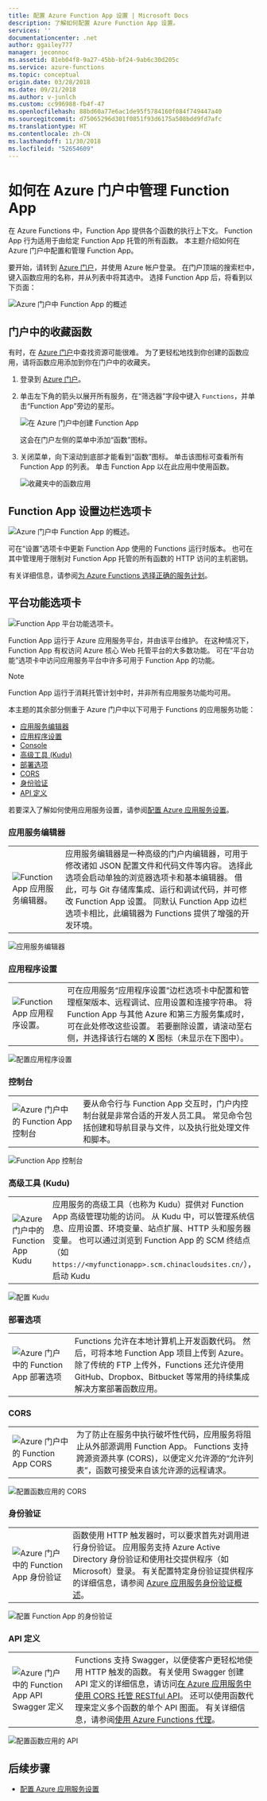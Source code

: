 ```yaml
---
title: 配置 Azure Function App 设置 | Microsoft Docs
description: 了解如何配置 Azure Function App 设置。
services: ''
documentationcenter: .net
author: ggailey777
manager: jeconnoc
ms.assetid: 81eb04f8-9a27-45bb-bf24-9ab6c30d205c
ms.service: azure-functions
ms.topic: conceptual
origin.date: 03/28/2018
ms.date: 09/21/2018
ms.author: v-junlch
ms.custom: cc996988-fb4f-47
ms.openlocfilehash: 88bd60a77e6ac1de95f5784160f084f749447a40
ms.sourcegitcommit: d75065296d301f0851f93d6175a508bdd9fd7afc
ms.translationtype: HT
ms.contentlocale: zh-CN
ms.lasthandoff: 11/30/2018
ms.locfileid: "52654609"
---
```

# <a name="how-to-manage-a-function-app-in-the-azure-portal"></a>如何在 Azure 门户中管理 Function App 

在 Azure Functions 中，Function App 提供各个函数的执行上下文。 Function App 行为适用于由给定 Function App 托管的所有函数。 本主题介绍如何在 Azure 门户中配置和管理 Function App。

要开始，请转到 [Azure 门户](http://portal.azure.cn)，并使用 Azure 帐户登录。 在门户顶端的搜索栏中，键入函数应用的名称，并从列表中将其选中。 选择 Function App 后，将看到以下页面：

![Azure 门户中 Function App 的概述](./media/functions-how-to-use-azure-function-app-settings/azure-function-app-main.png)

## <a name="favorite"></a>门户中的收藏函数 

有时，在 [Azure 门户]中查找资源可能很难。 为了更轻松地找到你创建的函数应用，请将函数应用添加到你在门户中的收藏夹。 

1. 登录到 [Azure 门户]。

2. 单击左下角的箭头以展开所有服务，在“筛选器”字段中键入 `Functions`，并单击“Function App”旁边的星形。  
 
    ![在 Azure 门户中创建 Function App](./media/functions-how-to-use-azure-function-app-settings/functions-favorite-function-apps.png)

    这会在门户左侧的菜单中添加“函数”图标。

3. 关闭菜单，向下滚动到底部才能看到“函数”图标。 单击该图标可查看所有 Function App 的列表。 单击 Function App 以在此应用中使用函数。 
 
    ![收藏夹中的函数应用](./media/functions-how-to-use-azure-function-app-settings/functions-function-apps-hub.png)
 
[Azure 门户]: https://portal.azure.cn/

## <a name="manage-app-service-settings"></a>Function App 设置边栏选项卡

![Azure 门户中 Function App 的概述。](./media/functions-how-to-use-azure-function-app-settings/azure-function-app-settings-tab.png)

可在“设置”选项卡中更新 Function App 使用的 Functions 运行时版本。 也可在其中管理用于限制对 Function App 托管的所有函数的 HTTP 访问的主机密钥。

有关详细信息，请参阅[为 Azure Functions 选择正确的服务计划](functions-scale.md)。 

## <a name="platform-features-tab"></a>平台功能选项卡

![Function App 平台功能选项卡。](./media/functions-how-to-use-azure-function-app-settings/azure-function-app-features-tab.png)

Function App 运行于 Azure 应用服务平台，并由该平台维护。 在这种情况下，Function App 有权访问 Azure 核心 Web 托管平台的大多数功能。 可在“平台功能”选项卡中访问应用服务平台中许多可用于 Function App 的功能。 

> [!NOTE]
> Function App 运行于消耗托管计划中时，并非所有应用服务功能均可用。

本主题的其余部分侧重于 Azure 门户中以下可用于 Functions 的应用服务功能：

+ [应用服务编辑器](#editor)
+ [应用程序设置](#settings) 
+ [Console](#console)
+ [高级工具 (Kudu)](#kudu)
+ [部署选项](#deployment)
+ [CORS](#cors)
+ [身份验证](#auth)
+ [API 定义](#swagger)

若要深入了解如何使用应用服务设置，请参阅[配置 Azure 应用服务设置](../app-service/web-sites-configure.md)。

### <a name="editor"></a>应用服务编辑器

| | |
|-|-|
| ![Function App 应用服务编辑器。](./media/functions-how-to-use-azure-function-app-settings/function-app-appsvc-editor.png)  | 应用服务编辑器是一种高级的门户内编辑器，可用于修改诸如 JSON 配置文件和代码文件等内容。 选择此选项会启动单独的浏览器选项卡和基本编辑器。 借此，可与 Git 存储库集成、运行和调试代码，并可修改 Function App 设置。 同默认 Function App 边栏选项卡相比，此编辑器为 Functions 提供了增强的开发环境。    |

![应用服务编辑器](./media/functions-how-to-use-azure-function-app-settings/configure-function-app-appservice-editor.png)

### <a name="settings"></a>应用程序设置

| | |
|-|-|
| ![Function App 应用程序设置。](./media/functions-how-to-use-azure-function-app-settings/function-app-application-settings.png) | 可在应用服务“应用程序设置”边栏选项卡中配置和管理框架版本、远程调试、应用设置和连接字符串。 将 Function App 与其他 Azure 和第三方服务集成时，可在此处修改这些设置。 若要删除设置，请滚动至右侧，并选择该行右端的 **X** 图标（未显示在下图中）。

![配置应用程序设置](./media/functions-how-to-use-azure-function-app-settings/configure-function-app-settings.png)

### <a name="console"></a>控制台

| | |
|-|-|
| ![Azure 门户中的 Function App 控制台](./media/functions-how-to-use-azure-function-app-settings/function-app-console.png) | 要从命令行与 Function App 交互时，门户内控制台就是非常合适的开发人员工具。 常见命令包括创建和导航目录与文件，以及执行批处理文件和脚本。 |

![Function App 控制台](./media/functions-how-to-use-azure-function-app-settings/configure-function-console.png)

### <a name="kudu"></a>高级工具 (Kudu)

| | |
|-|-|
| ![Azure 门户中的 Function App Kudu](./media/functions-how-to-use-azure-function-app-settings/function-app-advanced-tools.png) | 应用服务的高级工具（也称为 Kudu）提供对 Function App 高级管理功能的访问。 从 Kudu 中，可以管理系统信息、应用设置、环境变量、站点扩展、HTTP 头和服务器变量。 也可以通过浏览到 Function App 的 SCM 终结点（如 `https://<myfunctionapp>.scm.chinacloudsites.cn/`），启动 Kudu |

![配置 Kudu](./media/functions-how-to-use-azure-function-app-settings/configure-function-app-kudu.png)


### <a name="a-namedeploymentdeployment-options"></a><a name="deployment">部署选项

| | |
|-|-|
| ![Azure 门户中的 Function App 部署选项](./media/functions-how-to-use-azure-function-app-settings/function-app-deployment-source.png) | Functions 允许在本地计算机上开发函数代码。 然后，可将本地 Function App 项目上传到 Azure。 除了传统的 FTP 上传外，Functions 还允许使用 GitHub、Dropbox、Bitbucket 等常用的持续集成解决方案部署函数应用。 |


### <a name="cors"></a>CORS

| | |
|-|-|
| ![Azure 门户中的 Function App CORS](./media/functions-how-to-use-azure-function-app-settings/function-app-cors.png) | 为了防止在服务中执行破坏性代码，应用服务将阻止从外部源调用 Function App。 Functions 支持跨源资源共享 (CORS)，以便定义允许源的“允许列表”，函数可接受来自该允许源的远程请求。  |

![配置函数应用的 CORS](./media/functions-how-to-use-azure-function-app-settings/configure-function-app-cors.png)

### <a name="auth"></a>身份验证

| | |
|-|-|
| ![Azure 门户中的 Function App 身份验证](./media/functions-how-to-use-azure-function-app-settings/function-app-authentication.png) | 函数使用 HTTP 触发器时，可以要求首先对调用进行身份验证。 应用服务支持 Azure Active Directory 身份验证和使用社交提供程序（如 Microsoft）登录。 有关配置特定身份验证提供程序的详细信息，请参阅 [Azure 应用服务身份验证概述](../app-service/app-service-authentication-overview.md)。 |

![配置 Function App 的身份验证](./media/functions-how-to-use-azure-function-app-settings/configure-function-app-authentication.png)


### <a name="swagger"></a>API 定义

| | |
|-|-|
| ![Azure 门户中的 Function App API Swagger 定义](./media/functions-how-to-use-azure-function-app-settings/function-app-api-definition.png) | Functions 支持 Swagger，以便使客户更轻松地使用 HTTP 触发的函数。 有关使用 Swagger 创建 API 定义的详细信息，请访问[在 Azure 应用服务中使用 CORS 托管 RESTful API](../app-service/app-service-web-tutorial-rest-api.md)。 还可以使用函数代理来定义多个函数的单个 API 图面。 有关详细信息，请参阅[使用 Azure Functions 代理](functions-proxies.md)。 |

![配置函数应用的 API](./media/functions-how-to-use-azure-function-app-settings/configure-function-app-apidef.png)



## <a name="next-steps"></a>后续步骤

+ [配置 Azure 应用服务设置](../app-service/web-sites-configure.md)




<!-- Update_Description: wording update -->